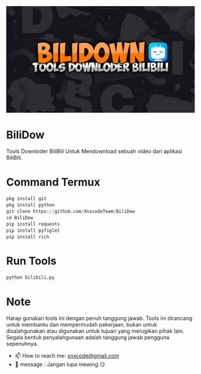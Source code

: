 <div align="center">
  <img src="https://raw.githubusercontent.com/XnxcodeTeam/BiliDow/refs/heads/main/20241223_150551.jpg">
</div>

# BiliDow
Tools Downloder BiliBili Untuk Mendownload sebuah video dari aplikasi BiliBili.

# Command Termux
```python
pkg install git
pkg install python
git clone https://github.com/XnxcodeTeam/BiliDow
cd BiliDow
pip install requests
pip install pyfiglet
pip install rich
```
# Run Tools
```python
python bilibili.py
```
# Note
Harap gunakan tools ini dengan penuh tanggung jawab. Tools ini dirancang untuk membantu dan mempermudah pekerjaan, bukan untuk disalahgunakan atau digunakan untuk tujuan yang merugikan pihak lain. Segala bentuk penyalahgunaan adalah tanggung jawab pengguna sepenuhnya.

- 📫 How to reach me: [xnxcode@gmail.com](mailto:email@ang.skizofrenia.com)
- 🤫 message : Jangan lupa mewing 😏
